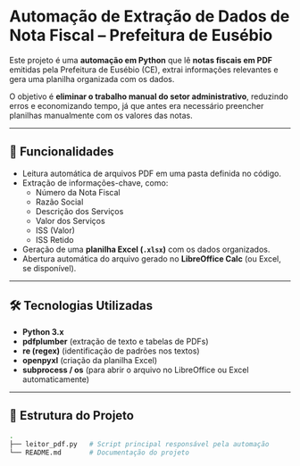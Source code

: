 # Automação de Extração de Dados de Nota Fiscal – Prefeitura de Eusébio

Este projeto é uma **automação em Python** que lê **notas fiscais em PDF** emitidas pela Prefeitura de Eusébio (CE), extrai informações relevantes e gera uma planilha organizada com os dados.  

O objetivo é **eliminar o trabalho manual do setor administrativo**, reduzindo erros e economizando tempo, já que antes era necessário preencher planilhas manualmente com os valores das notas.

---

## 🚀 Funcionalidades

- Leitura automática de arquivos PDF em uma pasta definida no código.  
- Extração de informações-chave, como:  
  - Número da Nota Fiscal  
  - Razão Social  
  - Descrição dos Serviços  
  - Valor dos Serviços  
  - ISS (Valor)  
  - ISS Retido  
- Geração de uma **planilha Excel (`.xlsx`)** com os dados organizados.  
- Abertura automática do arquivo gerado no **LibreOffice Calc** (ou Excel, se disponível).  

---

## 🛠️ Tecnologias Utilizadas

- **Python 3.x**  
- **pdfplumber** (extração de texto e tabelas de PDFs)  
- **re (regex)** (identificação de padrões nos textos)  
- **openpyxl** (criação da planilha Excel)  
- **subprocess / os** (para abrir o arquivo no LibreOffice ou Excel automaticamente)  

---

## 📂 Estrutura do Projeto

```bash
.
├── leitor_pdf.py   # Script principal responsável pela automação
└── README.md       # Documentação do projeto
